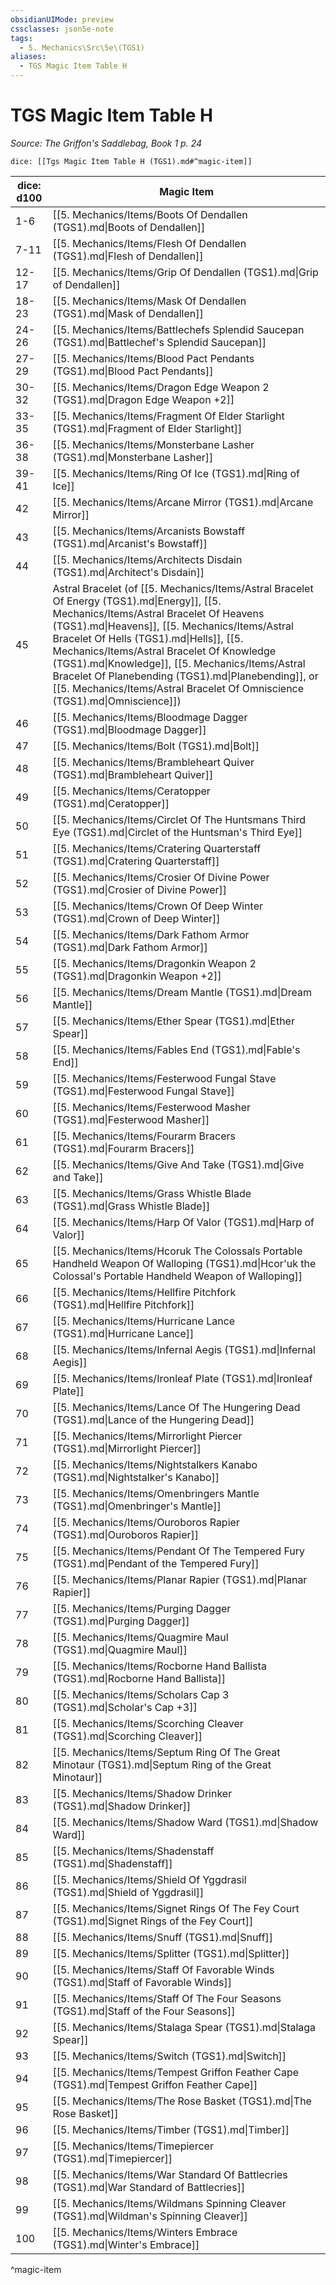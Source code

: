 ```yaml
---
obsidianUIMode: preview
cssclasses: json5e-note
tags:
  - 5. Mechanics\Src\5e\(TGS1)
aliases:
  - TGS Magic Item Table H
---
```

# TGS Magic Item Table H
*Source: The Griffon's Saddlebag, Book 1 p. 24* 

`dice: [[Tgs Magic Item Table H (TGS1).md#^magic-item]]`

| dice: d100 | Magic Item |
|------------|------------|
| 1-6 | [[5. Mechanics/Items/Boots Of Dendallen (TGS1).md\|Boots of Dendallen]] |
| 7-11 | [[5. Mechanics/Items/Flesh Of Dendallen (TGS1).md\|Flesh of Dendallen]] |
| 12-17 | [[5. Mechanics/Items/Grip Of Dendallen (TGS1).md\|Grip of Dendallen]] |
| 18-23 | [[5. Mechanics/Items/Mask Of Dendallen (TGS1).md\|Mask of Dendallen]] |
| 24-26 | [[5. Mechanics/Items/Battlechefs Splendid Saucepan (TGS1).md\|Battlechef's Splendid Saucepan]] |
| 27-29 | [[5. Mechanics/Items/Blood Pact Pendants (TGS1).md\|Blood Pact Pendants]] |
| 30-32 | [[5. Mechanics/Items/Dragon Edge Weapon 2 (TGS1).md\|Dragon Edge Weapon +2]] |
| 33-35 | [[5. Mechanics/Items/Fragment Of Elder Starlight (TGS1).md\|Fragment of Elder Starlight]] |
| 36-38 | [[5. Mechanics/Items/Monsterbane Lasher (TGS1).md\|Monsterbane Lasher]] |
| 39-41 | [[5. Mechanics/Items/Ring Of Ice (TGS1).md\|Ring of Ice]] |
| 42 | [[5. Mechanics/Items/Arcane Mirror (TGS1).md\|Arcane Mirror]] |
| 43 | [[5. Mechanics/Items/Arcanists Bowstaff (TGS1).md\|Arcanist's Bowstaff]] |
| 44 | [[5. Mechanics/Items/Architects Disdain (TGS1).md\|Architect's Disdain]] |
| 45 | Astral Bracelet (of [[5. Mechanics/Items/Astral Bracelet Of Energy (TGS1).md\|Energy]], [[5. Mechanics/Items/Astral Bracelet Of Heavens (TGS1).md\|Heavens]], [[5. Mechanics/Items/Astral Bracelet Of Hells (TGS1).md\|Hells]], [[5. Mechanics/Items/Astral Bracelet Of Knowledge (TGS1).md\|Knowledge]], [[5. Mechanics/Items/Astral Bracelet Of Planebending (TGS1).md\|Planebending]], or [[5. Mechanics/Items/Astral Bracelet Of Omniscience (TGS1).md\|Omniscience]]) |
| 46 | [[5. Mechanics/Items/Bloodmage Dagger (TGS1).md\|Bloodmage Dagger]] |
| 47 | [[5. Mechanics/Items/Bolt (TGS1).md\|Bolt]] |
| 48 | [[5. Mechanics/Items/Brambleheart Quiver (TGS1).md\|Brambleheart Quiver]] |
| 49 | [[5. Mechanics/Items/Ceratopper (TGS1).md\|Ceratopper]] |
| 50 | [[5. Mechanics/Items/Circlet Of The Huntsmans Third Eye (TGS1).md\|Circlet of the Huntsman's Third Eye]] |
| 51 | [[5. Mechanics/Items/Cratering Quarterstaff (TGS1).md\|Cratering Quarterstaff]] |
| 52 | [[5. Mechanics/Items/Crosier Of Divine Power (TGS1).md\|Crosier of Divine Power]] |
| 53 | [[5. Mechanics/Items/Crown Of Deep Winter (TGS1).md\|Crown of Deep Winter]] |
| 54 | [[5. Mechanics/Items/Dark Fathom Armor (TGS1).md\|Dark Fathom Armor]] |
| 55 | [[5. Mechanics/Items/Dragonkin Weapon 2 (TGS1).md\|Dragonkin Weapon +2]] |
| 56 | [[5. Mechanics/Items/Dream Mantle (TGS1).md\|Dream Mantle]] |
| 57 | [[5. Mechanics/Items/Ether Spear (TGS1).md\|Ether Spear]] |
| 58 | [[5. Mechanics/Items/Fables End (TGS1).md\|Fable's End]] |
| 59 | [[5. Mechanics/Items/Festerwood Fungal Stave (TGS1).md\|Festerwood Fungal Stave]] |
| 60 | [[5. Mechanics/Items/Festerwood Masher (TGS1).md\|Festerwood Masher]] |
| 61 | [[5. Mechanics/Items/Fourarm Bracers (TGS1).md\|Fourarm Bracers]] |
| 62 | [[5. Mechanics/Items/Give And Take (TGS1).md\|Give and Take]] |
| 63 | [[5. Mechanics/Items/Grass Whistle Blade (TGS1).md\|Grass Whistle Blade]] |
| 64 | [[5. Mechanics/Items/Harp Of Valor (TGS1).md\|Harp of Valor]] |
| 65 | [[5. Mechanics/Items/Hcoruk The Colossals Portable Handheld Weapon Of Walloping (TGS1).md\|Hcor'uk the Colossal's Portable Handheld Weapon of Walloping]] |
| 66 | [[5. Mechanics/Items/Hellfire Pitchfork (TGS1).md\|Hellfire Pitchfork]] |
| 67 | [[5. Mechanics/Items/Hurricane Lance (TGS1).md\|Hurricane Lance]] |
| 68 | [[5. Mechanics/Items/Infernal Aegis (TGS1).md\|Infernal Aegis]] |
| 69 | [[5. Mechanics/Items/Ironleaf Plate (TGS1).md\|Ironleaf Plate]] |
| 70 | [[5. Mechanics/Items/Lance Of The Hungering Dead (TGS1).md\|Lance of the Hungering Dead]] |
| 71 | [[5. Mechanics/Items/Mirrorlight Piercer (TGS1).md\|Mirrorlight Piercer]] |
| 72 | [[5. Mechanics/Items/Nightstalkers Kanabo (TGS1).md\|Nightstalker's Kanabo]] |
| 73 | [[5. Mechanics/Items/Omenbringers Mantle (TGS1).md\|Omenbringer's Mantle]] |
| 74 | [[5. Mechanics/Items/Ouroboros Rapier (TGS1).md\|Ouroboros Rapier]] |
| 75 | [[5. Mechanics/Items/Pendant Of The Tempered Fury (TGS1).md\|Pendant of the Tempered Fury]] |
| 76 | [[5. Mechanics/Items/Planar Rapier (TGS1).md\|Planar Rapier]] |
| 77 | [[5. Mechanics/Items/Purging Dagger (TGS1).md\|Purging Dagger]] |
| 78 | [[5. Mechanics/Items/Quagmire Maul (TGS1).md\|Quagmire Maul]] |
| 79 | [[5. Mechanics/Items/Rocborne Hand Ballista (TGS1).md\|Rocborne Hand Ballista]] |
| 80 | [[5. Mechanics/Items/Scholars Cap 3 (TGS1).md\|Scholar's Cap +3]] |
| 81 | [[5. Mechanics/Items/Scorching Cleaver (TGS1).md\|Scorching Cleaver]] |
| 82 | [[5. Mechanics/Items/Septum Ring Of The Great Minotaur (TGS1).md\|Septum Ring of the Great Minotaur]] |
| 83 | [[5. Mechanics/Items/Shadow Drinker (TGS1).md\|Shadow Drinker]] |
| 84 | [[5. Mechanics/Items/Shadow Ward (TGS1).md\|Shadow Ward]] |
| 85 | [[5. Mechanics/Items/Shadenstaff (TGS1).md\|Shadenstaff]] |
| 86 | [[5. Mechanics/Items/Shield Of Yggdrasil (TGS1).md\|Shield of Yggdrasil]] |
| 87 | [[5. Mechanics/Items/Signet Rings Of The Fey Court (TGS1).md\|Signet Rings of the Fey Court]] |
| 88 | [[5. Mechanics/Items/Snuff (TGS1).md\|Snuff]] |
| 89 | [[5. Mechanics/Items/Splitter (TGS1).md\|Splitter]] |
| 90 | [[5. Mechanics/Items/Staff Of Favorable Winds (TGS1).md\|Staff of Favorable Winds]] |
| 91 | [[5. Mechanics/Items/Staff Of The Four Seasons (TGS1).md\|Staff of the Four Seasons]] |
| 92 | [[5. Mechanics/Items/Stalaga Spear (TGS1).md\|Stalaga Spear]] |
| 93 | [[5. Mechanics/Items/Switch (TGS1).md\|Switch]] |
| 94 | [[5. Mechanics/Items/Tempest Griffon Feather Cape (TGS1).md\|Tempest Griffon Feather Cape]] |
| 95 | [[5. Mechanics/Items/The Rose Basket (TGS1).md\|The Rose Basket]] |
| 96 | [[5. Mechanics/Items/Timber (TGS1).md\|Timber]] |
| 97 | [[5. Mechanics/Items/Timepiercer (TGS1).md\|Timepiercer]] |
| 98 | [[5. Mechanics/Items/War Standard Of Battlecries (TGS1).md\|War Standard of Battlecries]] |
| 99 | [[5. Mechanics/Items/Wildmans Spinning Cleaver (TGS1).md\|Wildman's Spinning Cleaver]] |
| 100 | [[5. Mechanics/Items/Winters Embrace (TGS1).md\|Winter's Embrace]] |
^magic-item
